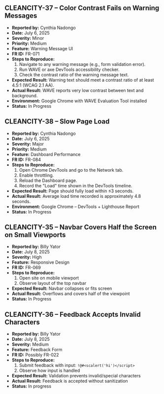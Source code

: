 ## CLEANCITY-37 – Color Contrast Fails on Warning Messages

- **Reported by:** Cynthia Nadongo
- **Date:** July 6, 2025
- **Severity:** Minor
- **Priority:** Medium
- **Feature:** Warning Message UI
- **FR ID:** FR-071
- **Steps to Reproduce:**
  1. Navigate to any warning message (e.g., form validation error).
  2. Run WAVE or axe DevTools accessibility checker.
  3. Check the contrast ratio of the warning message text.
- **Expected Result:** Warning text should meet a contrast ratio of at least 4.5:1 (WCAG 2.1 AA).
- **Actual Result:** WAVE reports very low contrast between text and background.
- **Environment:** Google Chrome with WAVE Evaluation Tool installed
- **Status:** In Progress

## CLEANCITY-38 – Slow Page Load

- **Reported by:** Cynthia Nadongo
- **Date:** July 6, 2025
- **Severity:** Major
- **Priority:** Medium
- **Feature:** Dashboard Performance
- **FR ID:** FR-084
- **Steps to Reproduce:**
  1. Open Chrome DevTools and go to the Network tab.
  2. Enable throttling.
  3. Reload the Dashboard page.
  4. Record the "Load" time shown in the DevTools timeline.
- **Expected Result:** Page should fully load within ≤3 seconds.
- **Actual Result:** Average load time recorded is approximately 4.8 seconds.
- **Environment:** Google Chrome – DevTools + Lighthouse Report
- **Status:** In Progress

## CLEANCITY-35 – Navbar Covers Half the Screen on Small Viewports

- **Reported by:** Billy Yator
- **Date:** July 8, 2025
- **Severity:** High
- **Feature:** Responsive Design
- **FR ID:** FR-069
- **Steps to Reproduce:**
  1. Open site on mobile viewport
  2. Observe layout of the top navbar
- **Expected Result:** Navbar collapses or fits screen
- **Actual Result:** Overflows and covers half of the viewpoint
- **Status:** In Progress

## CLEANCITY-36 – Feedback Accepts Invalid Characters

- **Reported by:** Billy Yator
- **Date:** July 8, 2025
- **Severity:** Medium
- **Feature:** Feedback Form
- **FR ID:** Possibly FR-022
- **Steps to Reproduce:**
  1. Submit feedback with input: `!@#<scalert('hi')</script>`
  2. Observe how input is handled
- **Expected Result:** Validation prevents invalid/special characters
- **Actual Result:** Feedback is accepted without sanitization
- **Status:** In progress
